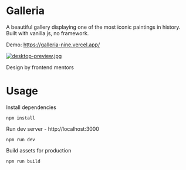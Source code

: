 # Galleria

A beautiful gallery displaying one of the most iconic paintings in history. Built with vanilla js, no framework.

Demo: https://galleria-nine.vercel.app/

[![desktop-preview.jpg](https://i.postimg.cc/Fzfr2qsr/desktop-preview.jpg)](https://postimg.cc/GTCnDXyV)

Design by frontend mentors

# Usage

Install dependencies

```
npm install
```

Run dev server - http://localhost:3000

```
npm run dev
```

Build assets for production

```
npm run build
```
